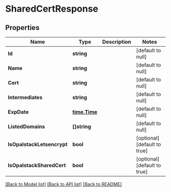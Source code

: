 # SharedCertResponse

## Properties
Name | Type | Description | Notes
------------ | ------------- | ------------- | -------------
**Id** | **string** |  | [default to null]
**Name** | **string** |  | [default to null]
**Cert** | **string** |  | [default to null]
**Intermediates** | **string** |  | [default to null]
**ExpDate** | [**time.Time**](time.Time.md) |  | [default to null]
**ListedDomains** | **[]string** |  | [default to null]
**IsOpalstackLetsencrypt** | **bool** |  | [optional] [default to true]
**IsOpalstackSharedCert** | **bool** |  | [optional] [default to true]

[[Back to Model list]](../README.md#documentation-for-models) [[Back to API list]](../README.md#documentation-for-api-endpoints) [[Back to README]](../README.md)

